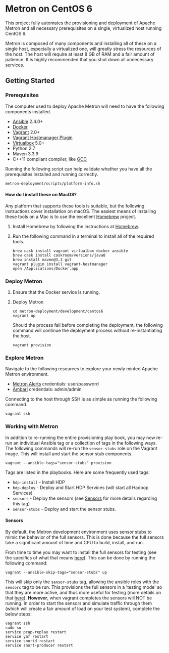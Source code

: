 <!--
Licensed to the Apache Software Foundation (ASF) under one
or more contributor license agreements.  See the NOTICE file
distributed with this work for additional information
regarding copyright ownership.  The ASF licenses this file
to you under the Apache License, Version 2.0 (the
"License"); you may not use this file except in compliance
with the License.  You may obtain a copy of the License at

    http://www.apache.org/licenses/LICENSE-2.0

Unless required by applicable law or agreed to in writing, software
distributed under the License is distributed on an "AS IS" BASIS,
WITHOUT WARRANTIES OR CONDITIONS OF ANY KIND, either express or implied.
See the License for the specific language governing permissions and
limitations under the License.
-->
Metron on CentOS 6
==================

This project fully automates the provisioning and deployment of Apache Metron and all necessary prerequisites on a single, virtualized host running CentOS 6.

Metron is composed of many components and installing all of these on a single host, especially a virtualized one, will greatly stress the resources of the host.   The host will require at least 8 GB of RAM and a fair amount of patience.  It is highly recommended that you shut down all unnecessary services.

Getting Started
---------------

### Prerequisites

The computer used to deploy Apache Metron will need to have the following components installed.

 - [Ansible](https://github.com/ansible/ansible) 2.4.0+
 - [Docker](https://www.docker.com/community-edition)
 - [Vagrant](https://www.vagrantup.com) 2.0+
 - [Vagrant Hostmanager Plugin](https://github.com/devopsgroup-io/vagrant-hostmanager)
 - [Virtualbox](https://virtualbox.org) 5.0+
 - Python 2.7
 - Maven 3.3.9
 - C++11 compliant compiler, like [GCC](https://gcc.gnu.org/projects/cxx-status.html#cxx11)

Running the following script can help validate whether you have all the prerequisites installed and running correctly.

  ```
  metron-deployment/scripts/platform-info.sh
  ```

#### How do I install these on MacOS?

Any platform that supports these tools is suitable, but the following instructions cover installation on macOS.  The easiest means of installing these tools on a Mac is to use the excellent [Homebrew](http://brew.sh/) project.

1. Install Homebrew by following the instructions at [Homebrew](http://brew.sh/).

1. Run the following command in a terminal to install all of the required tools.

    ```
    brew cask install vagrant virtualbox docker ansible
    brew cask install caskroom/versions/java8
    brew install maven@3.3 git
    vagrant plugin install vagrant-hostmanager
    open /Applications/Docker.app
    ```

### Deploy Metron

1. Ensure that the Docker service is running.

1. Deploy Metron

    ```
    cd metron-deployment/development/centos6
    vagrant up
    ```

    Should the process fail before completing the deployment, the following command will continue the deployment process without re-instantiating the host.

    ```
    vagrant provision
    ```

### Explore Metron

Navigate to the following resources to explore your newly minted Apache Metron environment.

* [Metron Alerts](http://metron-node1:4201) credentials: user/password
* [Ambari](http://metron-node1:8080) credentials: admin/admin

Connecting to the host through SSH is as simple as running the following command.
```
vagrant ssh
```

### Working with Metron

In addition to re-running the entire provisioning play book, you may now re-run an individual Ansible tag or a collection of tags in the following ways.  The following commands will re-run the `sensor-stubs` role on the Vagrant image. This will install and start the sensor stub components.

```
vagrant --ansible-tags="sensor-stubs" provision
```

Tags are listed in the playbooks.  Here are some frequently used tags:
+ `hdp-install` - Install HDP
+ `hdp-deploy` - Deploy and Start HDP Services (will start all Hadoop Services)
+ `sensors` - Deploy the sensors (see [Sensors](#sensors) for more details regarding this tag)
+ `sensor-stubs` - Deploy and start the sensor stubs.

#### Sensors

By default, the Metron development environment uses sensor stubs to mimic the behavior of the full sensors.  This is done because the full sensors take a significant amount of time and CPU to build, install, and run.

From time to time you may want to install the full sensors for testing (see the specifics of what that means [here](../../ansible/playbooks/sensor_install.yml)).  This can be done by running the following command:

```
vagrant --ansible-skip-tags="sensor-stubs" up
```

This will skip only the `sensor-stubs` tag, allowing the ansible roles with the `sensors` tag to be run.  This provisions the full sensors in a 'testing mode' so that they are more active, and thus more useful for testing (more details on that [here](../../ansible/roles/sensor-test-mode/)).  **However**, when vagrant completes the sensors will NOT be running.  In order to start the sensors and simulate traffic through them (which will create a fair amount of load on your test system), complete the below steps:

```
vagrant ssh
sudo su -
service pcap-replay restart
service yaf restart
service snortd restart
service snort-producer restart
```

